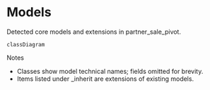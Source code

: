 # Models

Detected core models and extensions in partner_sale_pivot.

```mermaid
classDiagram
```

Notes
- Classes show model technical names; fields omitted for brevity.
- Items listed under _inherit are extensions of existing models.
